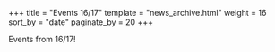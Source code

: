 +++
title = "Events 16/17"
template = "news_archive.html"
weight = 16
sort_by = "date"
paginate_by = 20
+++

Events from 16/17!
